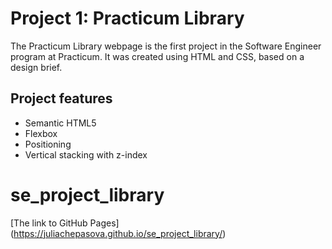 # Project 1: Practicum Library

The Practicum Library webpage is the first project in the Software Engineer program at Practicum. It was created using HTML and CSS, based on a design brief.

## Project features

- Semantic HTML5
- Flexbox
- Positioning
- Vertical stacking with z-index
# se_project_library


[The link to GitHub Pages] (https://juliachepasova.github.io/se_project_library/)
